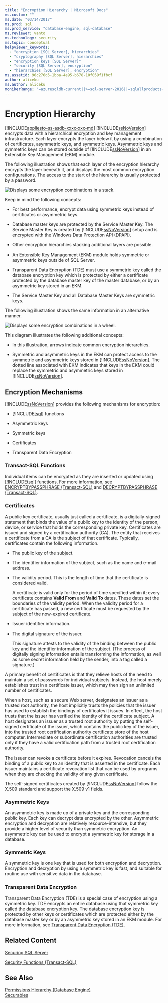 ```yaml
---
title: "Encryption Hierarchy | Microsoft Docs"
ms.custom: ""
ms.date: "03/14/2017"
ms.prod: sql
ms.prod_service: "database-engine, sql-database"
ms.reviewer: vanto
ms.technology: security
ms.topic: conceptual
helpviewer_keywords: 
  - "encryption [SQL Server], hierarchies"
  - "cryptography [SQL Server], hierarchies"
  - "encryption keys [SQL Server]"
  - "security [SQL Server], encryption"
  - "hierarchies [SQL Server], encryption"
ms.assetid: 96c276d5-1bba-4e95-b678-10f059f1fbcf
author: aliceku
ms.author: aliceku
monikerRange: "=azuresqldb-current||>=sql-server-2016||=sqlallproducts-allversions||>=sql-server-linux-2017||=azuresqldb-mi-current"
---
```

# Encryption Hierarchy
[!INCLUDE[appliesto-ss-asdb-xxxx-xxx-md](../../../includes/appliesto-ss-asdb-xxxx-xxx-md.md)]
  [!INCLUDE[ssNoVersion](../../../includes/ssnoversion-md.md)] encrypts data with a hierarchical encryption and key management infrastructure. Each layer encrypts the layer below it by using a combination of certificates, asymmetric keys, and symmetric keys. Asymmetric keys and symmetric keys can be stored outside of [!INCLUDE[ssNoVersion](../../../includes/ssnoversion-md.md)] in an Extensible Key Management (EKM) module.  
  
 The following illustration shows that each layer of the encryption hierarchy encrypts the layer beneath it, and displays the most common encryption configurations. The access to the start of the hierarchy is usually protected by a password.  
  
 ![Displays some encryption combinations in a stack.](../../../relational-databases/security/encryption/media/encryption-hierarchy-stack.gif "Displays some encryption combinations in a stack.")  
  
 Keep in mind the following concepts:  
  
-   For best performance, encrypt data using symmetric keys instead of certificates or asymmetric keys.  
  
-   Database master keys are protected by the Service Master Key. The Service Master Key is created by [!INCLUDE[ssNoVersion](../../../includes/ssnoversion-md.md)] setup and is encrypted with the Windows Data Protection API (DPAPI).  
  
-   Other encryption hierarchies stacking additional layers are possible.  
  
-   An Extensible Key Management (EKM) module holds symmetric or asymmetric keys outside of SQL Server.  
  
-   Transparent Data Encryption (TDE) must use a symmetric key called the database encryption key which is protected by either a certificate protected by the database master key of the master database, or by an asymmetric key stored in an EKM.  
  
-   The Service Master Key and all Database Master Keys are symmetric keys.  
  
 The following illustration shows the same information in an alternative manner.  
  
 ![Displays some encryption combinations in a wheel.](../../../relational-databases/security/encryption/media/encryption-hierarchy-wheel.gif "Displays some encryption combinations in a wheel.")  
  
 This diagram illustrates the following additional concepts:  
  
-   In this illustration, arrows indicate common encryption hierarchies.  
  
-   Symmetric and asymmetric keys in the EKM can protect access to the symmetric and asymmetric keys stored in [!INCLUDE[ssNoVersion](../../../includes/ssnoversion-md.md)]. The dotted line associated with EKM indicates that keys in the EKM could replace the symmetric and asymmetric keys stored in [!INCLUDE[ssNoVersion](../../../includes/ssnoversion-md.md)].  
  
## Encryption Mechanisms  
 [!INCLUDE[ssNoVersion](../../../includes/ssnoversion-md.md)] provides the following mechanisms for encryption:  
  
-   [!INCLUDE[tsql](../../../includes/tsql-md.md)] functions  
  
-   Asymmetric keys  
  
-   Symmetric keys  
  
-   Certificates  
  
-   Transparent Data Encryption  
  
### Transact-SQL Functions  
 Individual items can be encrypted as they are inserted or updated using [!INCLUDE[tsql](../../../includes/tsql-md.md)] functions. For more information, see [ENCRYPTBYPASSPHRASE &#40;Transact-SQL&#41;](../../../t-sql/functions/encryptbypassphrase-transact-sql.md) and [DECRYPTBYPASSPHRASE &#40;Transact-SQL&#41;](../../../t-sql/functions/decryptbypassphrase-transact-sql.md).  
  
### Certificates  
 A public key certificate, usually just called a certificate, is a digitally-signed statement that binds the value of a public key to the identity of the person, device, or service that holds the corresponding private key. Certificates are issued and signed by a certification authority (CA). The entity that receives a certificate from a CA is the subject of that certificate. Typically, certificates contain the following information.  
  
-   The public key of the subject.  
  
-   The identifier information of the subject, such as the name and e-mail address.  
  
-   The validity period. This is the length of time that the certificate is considered valid.  
  
     A certificate is valid only for the period of time specified within it; every certificate contains **Valid From** and **Valid To** dates. These dates set the boundaries of the validity period. When the validity period for a certificate has passed, a new certificate must be requested by the subject of the now-expired certificate.  
  
-   Issuer identifier information.  
  
-   The digital signature of the issuer.  
  
     This signature attests to the validity of the binding between the public key and the identifier information of the subject. (The process of digitally signing information entails transforming the information, as well as some secret information held by the sender, into a tag called a signature.)  
  
 A primary benefit of certificates is that they relieve hosts of the need to maintain a set of passwords for individual subjects. Instead, the host merely establishes trust in a certificate issuer, which may then sign an unlimited number of certificates.  
  
 When a host, such as a secure Web server, designates an issuer as a trusted root authority, the host implicitly trusts the policies that the issuer has used to establish the bindings of certificates it issues. In effect, the host trusts that the issuer has verified the identity of the certificate subject. A host designates an issuer as a trusted root authority by putting the self-signed certificate of the issuer, which contains the public key of the issuer, into the trusted root certification authority certificate store of the host computer. Intermediate or subordinate certification authorities are trusted only if they have a valid certification path from a trusted root certification authority.  
  
 The issuer can revoke a certificate before it expires. Revocation cancels the binding of a public key to an identity that is asserted in the certificate. Each issuer maintains a certificate revocation list that can be used by programs when they are checking the validity of any given certificate.  
  
 The self-signed certificates created by [!INCLUDE[ssNoVersion](../../../includes/ssnoversion-md.md)] follow the X.509 standard and support the X.509 v1 fields.  
  
### Asymmetric Keys  
 An asymmetric key is made up of a private key and the corresponding public key. Each key can decrypt data encrypted by the other. Asymmetric encryption and decryption are relatively resource-intensive, but they provide a higher level of security than symmetric encryption. An asymmetric key can be used to encrypt a symmetric key for storage in a database.  
  
### Symmetric Keys  
 A symmetric key is one key that is used for both encryption and decryption. Encryption and decryption by using a symmetric key is fast, and suitable for routine use with sensitive data in the database.  
  
### Transparent Data Encryption  
 Transparent Data Encryption (TDE) is a special case of encryption using a symmetric key. TDE encrypts an entire database using that symmetric key called the database encryption key. The database encryption key is protected by other keys or certificates which are protected either by the database master key or by an asymmetric key stored in an EKM module. For more information, see [Transparent Data Encryption &#40;TDE&#41;](../../../relational-databases/security/encryption/transparent-data-encryption.md).  
  
## Related Content  
 [Securing SQL Server](../../../relational-databases/security/securing-sql-server.md)  
  
 [Security Functions &#40;Transact-SQL&#41;](../../../t-sql/functions/security-functions-transact-sql.md)  
  
## See Also  
 [Permissions Hierarchy &#40;Database Engine&#41;](../../../relational-databases/security/permissions-hierarchy-database-engine.md)   
 [Securables](../../../relational-databases/security/securables.md)  
  
  
